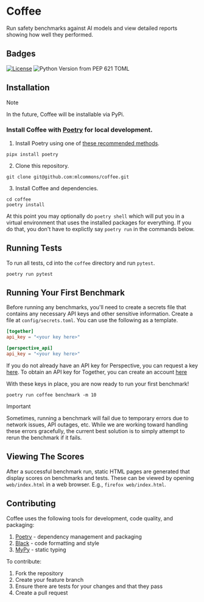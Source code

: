 
# Coffee

Run safety benchmarks against AI models and view detailed reports showing how well they performed.


## Badges

[![License](https://img.shields.io/badge/License-Apache_2.0-blue.svg)](https://opensource.org/licenses/Apache-2.0)
![Python Version from PEP 621 TOML](https://img.shields.io/python/required-version-toml?tomlFilePath=https%3A%2F%2Fraw.githubusercontent.com%2Fmlcommons%2Fcoffee%2Fmain%2Fpyproject.toml%3Ftoken%3DGHSAT0AAAAAACKPGUBUI5ZDTEJWWHNPXAVIZOWDEIQ)

## Installation

> [!NOTE]
> In the future, Coffee will be installable via PyPi.

### Install Coffee with [Poetry](https://python-poetry.org/) for local development.

1. Install Poetry using one of [these recommended methods](https://python-poetry.org/docs/#installation).
```shell
pipx install poetry
```

2. Clone this repository.
```shell
git clone git@github.com:mlcommons/coffee.git
```

3. Install Coffee and dependencies.
```shell
cd coffee
poetry install
```

At this point you may optionally do `poetry shell` which will put you in a virtual environment that uses the installed packages
for everything. If you do that, you don't have to explictly say `poetry run` in the commands below.

## Running Tests
To run all tests, cd into the `coffee` directory and run `pytest`.

```shell
poetry run pytest
```

## Running Your First Benchmark
Before running any benchmarks, you'll need to create a secrets file that contains any necessary API keys and other sensitive information.
Create a file at `config/secrets.toml`. You can use the following as a template.

```toml
[together]
api_key = "<your key here>"

[perspective_api]
api_key = "<your key here>"
```

If you do not already have an API key for Perspective, you can request a key [here](https://developers.perspectiveapi.com/s/docs-get-started?language=en_US).
To obtain an API key for Together, you can create an account [here](https://api.together.xyz/)

With these keys in place, you are now ready to run your first benchmark!

```shell
poetry run coffee benchmark -m 10
```
> [!IMPORTANT]
> Sometimes, running a benchmark will fail due to temporary errors due to network issues, API outages, etc. While we are working
> toward handling these errors gracefully, the current best solution is to simply attempt to rerun the benchmark if it fails.

## Viewing The Scores
After a successful benchmark run, static HTML pages are generated that display scores on benchmarks and tests.
These can be viewed by opening `web/index.html` in a web browser. E.g., `firefox web/index.html`. 

## Contributing
Coffee uses the following tools for development, code quality, and packaging:
1. [Poetry](https://python-poetry.org/) - dependency management and packaging
2. [Black](https://github.com/psf/black) - code formatting and style
3. [MyPy](https://github.com/python/mypy) - static typing

To contribute:
1. Fork the repository
2. Create your feature branch
3. Ensure there are tests for your changes and that they pass
4. Create a pull request